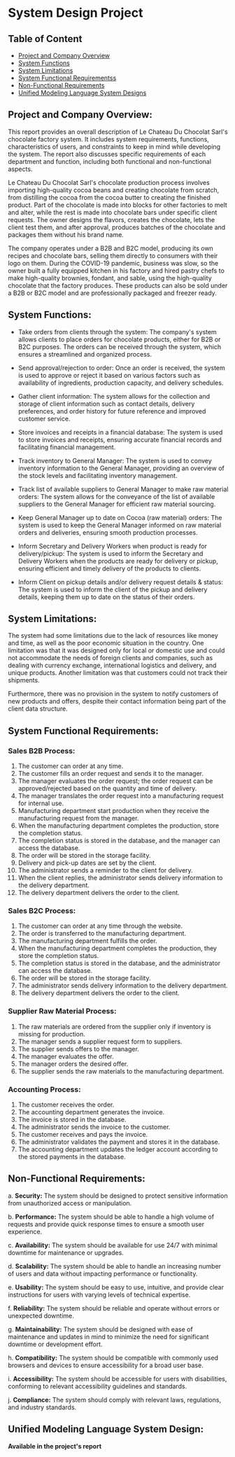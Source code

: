 # System Design Project

## Table of Content

- [Project and Company Overview](#Project-and-Company-Overview)
- [System Functions](#System-Functions)
- [System Limitations](#System-Limitations)
- [System Functional Requirementss](#System-Functional-Requirements)
- [Non-Functional Requirements](#Non-Functional-Requirements)
- [Unified Modeling Language System Designs](#Unified-Modeling-Language-System-Design)

## Project and Company Overview:

This report provides an overall description of Le Chateau Du Chocolat Sarl's chocolate factory system. It includes system requirements, functions, characteristics of users, and constraints to keep in mind while developing the system. The report also discusses specific requirements of each department and function, including both functional and non-functional aspects.

Le Chateau Du Chocolat Sarl's chocolate production process involves importing high-quality cocoa beans and creating chocolate from scratch, from distilling the cocoa from the cocoa butter to creating the finished product. Part of the chocolate is made into blocks for other factories to melt and alter, while the rest is made into chocolate bars under specific client requests. The owner designs the flavors, creates the chocolate, lets the client test them, and after approval, produces batches of the chocolate and packages them without his brand name.

The company operates under a B2B and B2C model, producing its own recipes and chocolate bars, selling them directly to consumers with their logo on them. During the COVID-19 pandemic, business was slow, so the owner built a fully equipped kitchen in his factory and hired pastry chefs to make high-quality brownies, fondant, and sable, using the high-quality chocolate that the factory produces. These products can also be sold under a B2B or B2C model and are professionally packaged and freezer ready.

## System Functions:

-	Take orders from clients through the system: The company's system allows clients to place orders for chocolate products, either for B2B or B2C purposes. The orders can be received through the system, which ensures a streamlined and organized process.

-	Send approval/rejection to order: Once an order is received, the system is used to approve or reject it based on various factors such as availability of ingredients, production capacity, and delivery schedules.

-	Gather client information: The system allows for the collection and storage of client information such as contact details, delivery preferences, and order history for future reference and improved customer service.

-	Store invoices and receipts in a financial database: The system is used to store invoices and receipts, ensuring accurate financial records and facilitating financial management.

-	Track inventory to General Manager: The system is used to convey inventory information to the General Manager, providing an overview of the stock levels and facilitating inventory management.

-	Track list of available suppliers to General Manager to make raw material orders: The system allows for the conveyance of the list of available suppliers to the General Manager for efficient raw material sourcing.

-	Keep General Manager up to date on Cocoa (raw material) orders: The system is used to keep the General Manager informed on raw material orders and deliveries, ensuring smooth production processes.

-	Inform Secretary and Delivery Workers when product is ready for delivery/pickup: The system is used to inform the Secretary and Delivery Workers when the products are ready for delivery or pickup, ensuring efficient and timely delivery of the products to clients.

-	Inform Client on pickup details and/or delivery request details & status: The system is used to inform the client of the pickup and delivery details, keeping them up to date on the status of their orders.

## System Limitations:

The system had some limitations due to the lack of resources like money and time, as well as the poor economic situation in the country. One limitation was that it was designed only for local or domestic use and could not accommodate the needs of foreign clients and companies, such as dealing with currency exchange, international logistics and delivery, and unique products. Another limitation was that customers could not track their shipments.

Furthermore, there was no provision in the system to notify customers of new products and offers, despite their contact information being part of the client data structure.

## System Functional Requirements:

### Sales B2B Process:

1. The customer can order at any time.
2. The customer fills an order request and sends it to the manager.
3. The manager evaluates the order request; the order request can be approved/rejected based on the quantity and time of delivery.
4. The manager translates the order request into a manufacturing request for internal use.
5. Manufacturing department start production when they receive the manufacturing request from the manager.
6. When the manufacturing department completes the production, store the completion status.
7. The completion status is stored in the database, and the manager can access the database.
8. The order will be stored in the storage facility.
9. Delivery and pick-up dates are set by the client.
10. The administrator sends a reminder to the client for delivery.
11. When the client replies, the administrator sends delivery information to the delivery department.
12. The delivery department delivers the order to the client.

### Sales B2C Process:

1. The customer can order at any time through the website.
2. The order is transferred to the manufacturing department.
3. The manufacturing department fulfills the order.
4. When the manufacturing department completes the production, they store the completion status.
5. The completion status is stored in the database, and the administrator can access the database.
6. The order will be stored in the storage facility.
7. The administrator sends delivery information to the delivery department.
8. The delivery department delivers the order to the client.

### Supplier Raw Material Process:

1. The raw materials are ordered from the supplier only if inventory is missing for production.
2. The manager sends a supplier request form to suppliers.
3. The supplier sends offers to the manager.
4. The manager evaluates the offer.
5. The manager orders the desired offer.
6. The supplier sends the raw materials to the manufacturing department.

### Accounting Process:

1. The customer receives the order.
2. The accounting department generates the invoice.
3. The invoice is stored in the database.
4. The administrator sends the invoice to the customer.
5. The customer receives and pays the invoice.
6. The administrator validates the payment and stores it in the database.
7. The accounting department updates the ledger account according to the stored payments in the database.

## Non-Functional Requirements:

a. **Security:** The system should be designed to protect sensitive information from unauthorized access or manipulation.

b. **Performance:** The system should be able to handle a high volume of requests and provide quick response times to ensure a smooth user experience.

c. **Availability:** The system should be available for use 24/7 with minimal downtime for maintenance or upgrades.

d. **Scalability:** The system should be able to handle an increasing number of users and data without impacting performance or functionality.

e. **Usability:** The system should be easy to use, intuitive, and provide clear instructions for users with varying levels of technical expertise.

f. **Reliability:** The system should be reliable and operate without errors or unexpected downtime.

g. **Maintainability:** The system should be designed with ease of maintenance and updates in mind to minimize the need for significant downtime or development effort.

h. **Compatibility:** The system should be compatible with commonly used browsers and devices to ensure accessibility for a broad user base.

i. **Accessibility:** The system should be accessible for users with disabilities, conforming to relevant accessibility guidelines and standards.

j. **Compliance:** The system should comply with relevant laws, regulations, and industry standards.


## Unified Modeling Language System Design:

**Available in the project's report**

